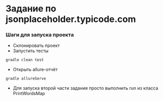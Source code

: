 # Задание по jsonplaceholder.typicode.com

### Шаги для запуска проекта

* Склонировать проект
* Запустить тесты
```bash
gradle clean test
```
* Открыть allure-отчёт
```bash
gradle allureServe
```
* Для запуска второй части задания просто выполнить run из класса PrintWordsMap